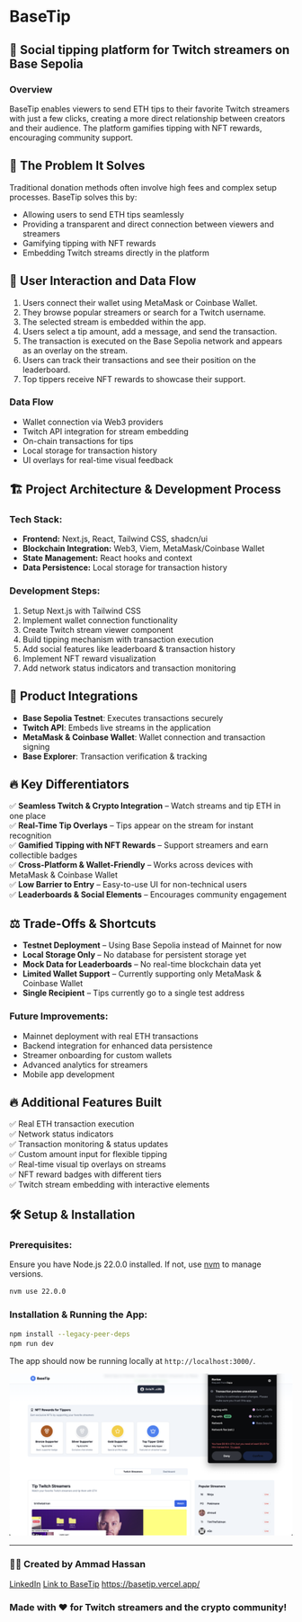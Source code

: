 # BaseTip



## 🚀 Social tipping platform for Twitch streamers on Base Sepolia

### Overview

BaseTip enables viewers to send ETH tips to their favorite Twitch streamers with just a few clicks, creating a more direct relationship between creators and their audience. The platform gamifies tipping with NFT rewards, encouraging community support.

## 🎯 The Problem It Solves

Traditional donation methods often involve high fees and complex setup processes. BaseTip solves this by:

- Allowing users to send ETH tips seamlessly
- Providing a transparent and direct connection between viewers and streamers
- Gamifying tipping with NFT rewards
- Embedding Twitch streams directly in the platform

## 🔄 User Interaction and Data Flow

1. Users connect their wallet using MetaMask or Coinbase Wallet.
2. They browse popular streamers or search for a Twitch username.
3. The selected stream is embedded within the app.
4. Users select a tip amount, add a message, and send the transaction.
5. The transaction is executed on the Base Sepolia network and appears as an overlay on the stream.
6. Users can track their transactions and see their position on the leaderboard.
7. Top tippers receive NFT rewards to showcase their support.

### Data Flow

- Wallet connection via Web3 providers
- Twitch API integration for stream embedding
- On-chain transactions for tips
- Local storage for transaction history
- UI overlays for real-time visual feedback

## 🏗️ Project Architecture & Development Process

### **Tech Stack:**

- **Frontend:** Next.js, React, Tailwind CSS, shadcn/ui
- **Blockchain Integration:** Web3, Viem, MetaMask/Coinbase Wallet
- **State Management:** React hooks and context
- **Data Persistence:** Local storage for transaction history

### **Development Steps:**

1. Setup Next.js with Tailwind CSS
2. Implement wallet connection functionality
3. Create Twitch stream viewer component
4. Build tipping mechanism with transaction execution
5. Add social features like leaderboard & transaction history
6. Implement NFT reward visualization
7. Add network status indicators and transaction monitoring

## 🔗 Product Integrations

- **Base Sepolia Testnet**: Executes transactions securely
- **Twitch API**: Embeds live streams in the application
- **MetaMask & Coinbase Wallet**: Wallet connection and transaction signing
- **Base Explorer**: Transaction verification & tracking

## 🔥 Key Differentiators

✅ **Seamless Twitch & Crypto Integration** – Watch streams and tip ETH in one place\
✅ **Real-Time Tip Overlays** – Tips appear on the stream for instant recognition\
✅ **Gamified Tipping with NFT Rewards** – Support streamers and earn collectible badges\
✅ **Cross-Platform & Wallet-Friendly** – Works across devices with MetaMask & Coinbase Wallet\
✅ **Low Barrier to Entry** – Easy-to-use UI for non-technical users\
✅ **Leaderboards & Social Elements** – Encourages community engagement

## ⚖️ Trade-Offs & Shortcuts

- **Testnet Deployment** – Using Base Sepolia instead of Mainnet for now
- **Local Storage Only** – No database for persistent storage yet
- **Mock Data for Leaderboards** – No real-time blockchain data yet
- **Limited Wallet Support** – Currently supporting only MetaMask & Coinbase Wallet
- **Single Recipient** – Tips currently go to a single test address

### **Future Improvements:**

- Mainnet deployment with real ETH transactions
- Backend integration for enhanced data persistence
- Streamer onboarding for custom wallets
- Advanced analytics for streamers
- Mobile app development

## 🔥 Additional Features Built

✅ Real ETH transaction execution\
✅ Network status indicators\
✅ Transaction monitoring & status updates\
✅ Custom amount input for flexible tipping\
✅ Real-time visual tip overlays on streams\
✅ NFT reward badges with different tiers\
✅ Twitch stream embedding with interactive elements

## 🛠️ Setup & Installation

### **Prerequisites:**

Ensure you have Node.js 22.0.0 installed. If not, use [nvm](https://github.com/nvm-sh/nvm) to manage versions.

```bash
nvm use 22.0.0
```

### **Installation & Running the App:**

```bash
npm install --legacy-peer-deps
npm run dev
```

The app should now be running locally at `http://localhost:3000/`.

![alt text](https://github.com/ammadhh/BaseTip/blob/main/mainbase.png)

---

### 👨‍💻 Created by Ammad Hassan

[LinkedIn](https://www.linkedin.com/in/ammadhassan1/)
[Link to BaseTip](https://basetip.vercel.app/)
https://basetip.vercel.app/



### Made with ❤️ for Twitch streamers and the crypto community!

